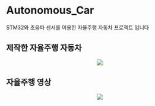 # Autonomous_Car
STM32와 초음파 센서를 이용한 자율주행 자동차 프로젝트 입니다
## 제작한 자율주행 자동차
<p align="center">
  <img src="https://github.com/youngbin-son/Autonomous_Car/assets/153488831/38f5f3f7-2ce4-491e-8efd-77c2fa4db7d8">
</p>

## 자율주행 영상
<p align="center">
  <img src="https://github.com/youngbin-son/Autonomous_Car/assets/153488831/16bf28bc-eeac-4ffd-99e0-00b419770cda">
</p>
